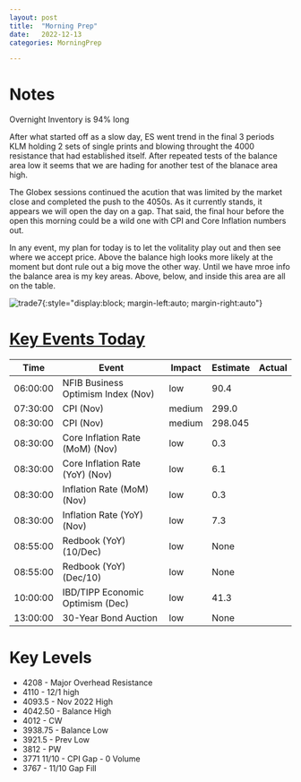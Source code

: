 ```yaml
---
layout: post
title:  "Morning Prep"
date:   2022-12-13 
categories: MorningPrep

---
```


# Notes
Overnight Inventory is 94% long

After what started off as a slow day, ES went trend  in the final 3 periods KLM holding 2 sets of single prints and blowing throught the 4000 resistance that had established itself.  After repeated tests of the balance area low it seems that we are hading for another test of the blanace area high.

The Globex sessions continued the acution that was limited by the market close and completed the push to the 4050s. As it currently stands, it appears we will open the day on a gap. That said, the final hour before the open this morning could be a wild one with CPI and Core Inflation numbers out. 

In any event, my plan for today is to let the volitality play out and then see where we accept price. Above the balance high looks more likely at the moment but dont rule out a big move the other way. Until we have mroe info the balance area is my key areas. Above, below, and inside this area are all on the table. 


![trade7](../assets/2022-12-13-BalanceArea.png){:style="display:block; margin-left:auto; margin-right:auto"}



# [Key Events Today](https://tradingeconomics.com/calendar)

| Time | Event | Impact | Estimate | Actual |
| ---- | ----- | ------ | -------- | ------ |
| 06:00:00 | NFIB Business Optimism Index (Nov) | low | 90.4 |  |
| 07:30:00 | CPI (Nov) | medium | 299.0 |  |
| 08:30:00 | CPI (Nov) | medium | 298.045 |  |
| 08:30:00 | Core Inflation Rate (MoM) (Nov) | low | 0.3 |  |
| 08:30:00 | Core Inflation Rate (YoY) (Nov) | low | 6.1 |  |
| 08:30:00 | Inflation Rate (MoM) (Nov) | low | 0.3 |  |
| 08:30:00 | Inflation Rate (YoY) (Nov) | low | 7.3 |  |
| 08:55:00 | Redbook (YoY) (10/Dec) | low | None |  |
| 08:55:00 | Redbook (YoY) (Dec/10) | low | None |  |
| 10:00:00 | IBD/TIPP Economic Optimism (Dec) | low | 41.3 |  |
| 13:00:00 | 30-Year Bond Auction | low | None |  |

# Key Levels
- 4208 - Major Overhead Resistance
- 4110 - 12/1 high
- 4093.5 - Nov 2022 High
- 4042.50 - Balance High 
- 4012 - CW
- 3938.75 - Balance Low
- 3921.5 - Prev Low 
- 3812 - PW
- 3771 11/10 - CPI Gap - 0 Volume
- 3767 - 11/10 Gap Fill


